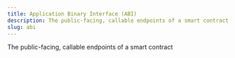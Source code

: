 ```yaml
---
title: Application Binary Interface (ABI)
description: The public-facing, callable endpoints of a smart contract
slug: abi
---
```


The public-facing, callable endpoints of a smart contract